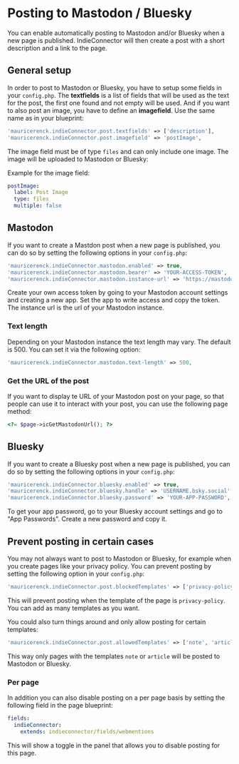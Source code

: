 # Posting to Mastodon / Bluesky

You can enable automatically posting to Mastodon and/or Bluesky when a new page is published. IndieConnector will then create a post with a short description and a link to the page.

## General setup

In order to post to Mastodon or Bluesky, you have to setup some fields in your `config.php`. The **textfields** is a list of fields that will be used as the text for the post, the first one found and not empty will be used. And if you want to also post an image, you have to define an **imagefield**. Use the same name as in your blueprint:

```php
'mauricerenck.indieConnector.post.textfields' => ['description'],
'mauricerenck.indieConnector.post.imagefield' => 'postImage',
```

The image field must be of type `files` and can only include one image. The image will be uploaded to Mastodon or Bluesky:

Example for the image field:

```yaml
postImage:
  label: Post Image
  type: files
  multiple: false
```

## Mastodon

If you want to create a Mastdon post when a new page is published, you can do so by setting the following options in your `config.php`:

```php
'mauricerenck.indieConnector.mastodon.enabled' => true,
'mauricerenck.indieConnector.mastodon.bearer' => 'YOUR-ACCESS-TOKEN',
'mauricerenck.indieConnector.mastodon.instance-url' => 'https://mastodon.tld',
```

Create your own access token by going to your Mastodon account settings and creating a new app. Set the app to write access and copy the token. The instance url is the url of your Mastodon instance.

### Text length

Depending on your Mastodon instance the text length may vary. The default is 500. You can set it via the following option:

```php
'mauricerenck.indieConnector.mastodon.text-length' => 500,
```

### Get the URL of the post

If you want to display te URL of your Mastodon post on your page, so that people can use it to interact with your post, you can use the following page method:

```php
<?= $page->icGetMastodonUrl(); ?>
```

## Bluesky

If you want to create a Bluesky post when a new page is published, you can do so by setting the following options in your `config.php`:

```php
'mauricerenck.indieConnector.bluesky.enabled' => true,
'mauricerenck.indieConnector.bluesky.handle' => 'USERNAME.bsky.social',
'mauricerenck.indieConnector.bluesky.password' => 'YOUR-APP-PASSWORD',
```

To get your app password, go to your Bluesky account settings and go to "App Passwords". Create a new password and copy it.

## Prevent posting in certain cases

You may not always want to post to Mastodon or Bluesky, for example when you create pages like your privacy policy. You can prevent posting by setting the following option in your `config.php`:

```php
'mauricerenck.indieConnector.post.blockedTemplates' => ['privacy-policy'],
```

This will prevent posting when the template of the page is `privacy-policy`. You can add as many templates as you want.

You could also turn things around and only allow posting for certain templates:

```php
'mauricerenck.indieConnector.post.allowedTemplates' => ['note', 'article'],
```

This way only pages with the templates `note` or `article` will be posted to Mastodon or Bluesky.

### Per page

In addition you can also disable posting on a per page basis by setting the following field in the page blueprint:

```yaml
fields:
  indieConnector:
    extends: indieconnector/fields/webmentions
```

This will show a toggle in the panel that allows you to disable posting for this page.
